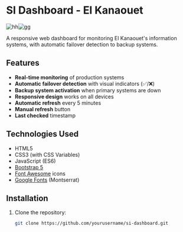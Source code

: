 # SI Dashboard - El Kanaouet


![hh](https://github.com/user-attachments/assets/51ea0463-9e09-4115-8ec5-a3cf68f8284e)![gg](https://github.com/user-attachments/assets/92a17ee2-432a-46cf-b86b-5de7661a82a0)




A responsive web dashboard for monitoring El Kanaouet's information systems, with automatic failover detection to backup systems.

## Features

- **Real-time monitoring** of production systems
- **Automatic failover detection** with visual indicators (✅/❌)
- **Backup system activation** when primary systems are down
- **Responsive design** works on all devices
- **Automatic refresh** every 5 minutes
- **Manual refresh** button
- **Last checked** timestamp

## Technologies Used

- HTML5
- CSS3 (with CSS Variables)
- JavaScript (ES6)
- [Bootstrap 5](https://getbootstrap.com/)
- [Font Awesome](https://fontawesome.com/) icons
- [Google Fonts](https://fonts.google.com/) (Montserrat)

## Installation

1. Clone the repository:
   ```bash
   git clone https://github.com/yourusername/si-dashboard.git
